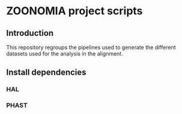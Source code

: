 # ZOONOMIA project scripts 

## Introduction

This repository regroups the pipelines used to generate the different datasets used for the analysis in the alignment.



## Install dependencies


### HAL



### PHAST


